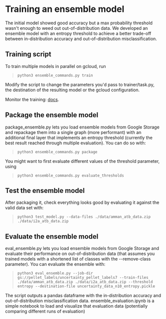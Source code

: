 # Training an ensemble model

The initial model showed good accuracy but a max probability threshold wasn't
enough to weed out out-of-distribution data. We developed an ensemble model with
an entropy threshold to achieve a better trade-off between in-distribution
accuracy and out-of-distribution misclassification.

## Training script

To train multiple models in parallel on gcloud, run

> `python3 ensemble_commands.py train`

Modify the script to change the parameters you'd pass to trainer/task.py, the
destination of the resulting model or the gcloud configuration.

Monitor the training: [docs](https://cloud.google.com/ai-platform/training/docs/monitor-training).

## Package the ensemble model

package_ensemble.py lets you load ensemble models from Google Storage and
repackage them into a single graph (more performant) with an additional final
layer that implements an entropy threshold (currently the best result reached
through multiple evaluation). You can do so with:

> `python3 ensemble_commands.py package`

You might want to first evaluate different values of the threshold parameter,
using

> `python3 ensemble_commands.py evaluate_thresholds`

## Test the ensemble model

After packaging it, check everything looks good by evaluating it against the
valid data set with:

> `python3 test_model.py --data-files ./data/amman_atb_data.zip ./data/i2a_atb_data.zip`

## Evaluate the ensemble model

eval_ensemble.py lets you load ensemble models from Google Storage and evaluate
their performance on out-of-distribution data (that assumes you trained models
with a shortened list of classes with the --remove-class parameter). You can
evaluate the ensemble with:

> `python3 eval_ensemble.py --job-dir gs://pellet_labels/uncertainty_pellet_labels7 --train-files ./data/amman_atb_data.zip ./data/i2a_atb_data.zip --threshold entropy --destination-file uncertainty_data_n10_entropy.pickle`

The script outputs a pandas dataframe with the in-distribution accuracy and
out-of-distribution misclassification data. ensemble_evaluation.ipynb is a
simple notebook to load and visualize that evaluation data (potentially
comparing different runs of evaluation)